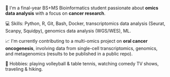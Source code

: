 🚀 I'm a final-year BS+MS Bioinformatics student passionate about **omics data analysis** with a focus on **cancer research**.

💻 Skills: Python, R, Git, Bash, Docker, transcriptomics data analysis (Seurat, Scanpy, Squidpy), genomics data analysis (WGS/WES), ML.

📈 I'm currently contributing to a multi-omics project on **oral cancer oncogenesis**, involving data from single-cell transcriptomics, genomics, and metagenomics (results to be published in a public repo).

🎯 Hobbies: playing volleyball & table tennis, watching comedy TV shows, traveling & hiking.
